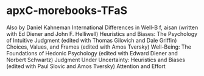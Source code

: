 # apxC-morebooks-TFaS

Also by Daniel Kahneman
International Differences in Well-B f, aisan
(written with Ed Diener and John F. Helliwell)
Heuristics and Biases: The Psychology of Intuitive Judgment
(edited with Thomas Gilovich and Dale Griffin)
Choices, Values, and Frames (edited with Amos Tversky)
Well-Being: The Foundations of Hedonic Psychology
(edited with Edward Diener and Norbert Schwartz)
Judgment Under Uncertainty: Heuristics and Biases
(edited with Paul Slovic and Amos Tversky)
Attention and Effort
